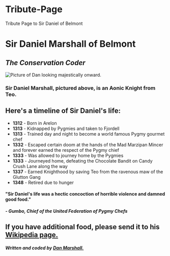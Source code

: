 # Tribute-Page
Tribute Page to Sir Daniel of Belmont

<link rel="stylesheet" href="//maxcdn.bootstrapcdn.com/bootstrap/3.3.1/css/bootstrap.min.css"/>

  
<div class="container-fluid background-silver">
  <h1 class="text-center">Sir Daniel Marshall of Belmont</h1>
  <h2 class="text-center"><i>The Conservation Coder</i></h2>
  <div class="well background-white">
    <img src="http://images4.fanpop.com/image/answers/235000/235169_1303327641703_211_300.jpg" alt="Picture of Dan looking majestically onward." class="center-image">
  <h3 class="text-center small-font">Sir Daniel Marshall, pictured above, is an Aonic Knight from Teo.</h3> 
    </div>
  <h2 class="text-center">Here's a timeline of Sir Daniel's life:</h2>
  <ul class="center">
    <li><b>1312</b> - Born in Arelon</li>
    <li><b>1313</b> - Kidnapped by Pygmies and taken to Fjordell</li> 
    <li><b>1313</b> - Trained day and night to become a world famous Pygmy gourmet chef</li>
    <li><b>1332</b> - Escaped certain doom at the hands of the Mad Marzipan Mincer and forever earned the respect of the Pygmy chief</li>
    <li><b>1333</b> - Was allowed to journey home by the Pygmies</li>
    <li><b>1333</b> - Journeyed home, defeating the Chocolate Bandit on Candy Crush Lane along the way</li> 
    <li><b>1337</b> - Earned Knighthood by saving Teo from the ravenous maw of the Glutton Gang</li>
    <li><b>1348</b> - Retired due to hunger</li>
  </ul>
  <h4 class="text-center black-text">
    "Sir Daniel's life was a hectic concoction of horrible violence and damned good food."
  </h4>
  <h5 class="text-center">
    <i> - Gumbo, Chief of the United Federation of Pygmy Chefs</i>
  </h5>
  <h2 class="text-center">If you have additional food, please send it to his <a href="https://en.wikipedia.org/wiki/Doughnut">Wikipedia page. </a></h2>
  
</div>
<h5 class="text-center">Written and coded by <a href="https://codepen.io/DanMarshall/#">Dan Marshall.</a></h5>
